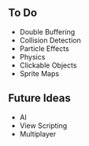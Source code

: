 To Do
------------------------
* Double Buffering
* Collision Detection
* Particle Effects
* Physics
* Clickable Objects
* Sprite Maps

Future Ideas
-----------------------
* AI
* View Scripting
* Multiplayer